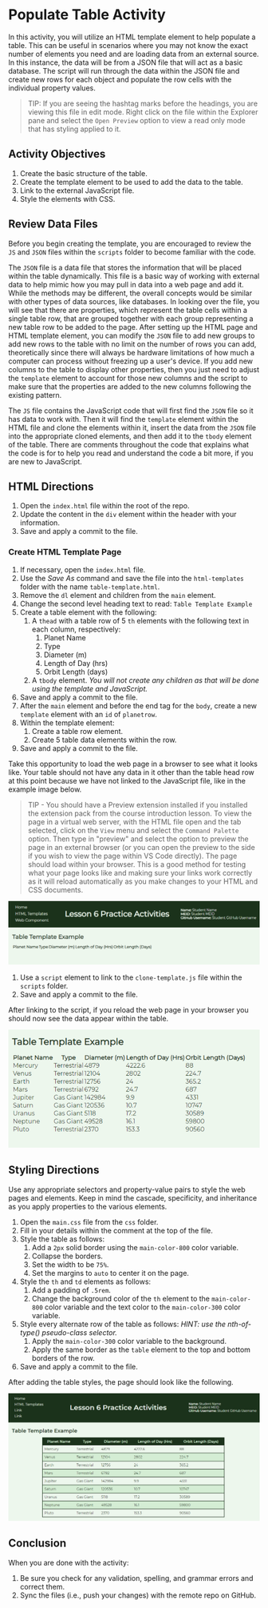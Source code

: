 # Populate Table Activity
In this activity, you will utilize an HTML template element to help populate a table. This can be useful in scenarios where you may not know the exact number of elements you need and are loading data from an external source. In this instance, the data will be from a JSON file that will act as a basic database. The script will run through the data within the JSON file and create new rows for each object and populate the row cells with the individual property values.

> TIP: If you are seeing the hashtag marks before the headings, you are viewing this file in edit mode. Right click on the file within the Explorer pane and select the `Open Preview` option to view a read only mode that has styling applied to it.

## Activity Objectives
1. Create the basic structure of the table.
2. Create the template element to be used to add the data to the table.
3. Link to the external JavaScript file.
4. Style the elements with CSS.

## Review Data Files
Before you begin creating the template, you are encouraged to review the `JS` and `JSON` files within the `scripts` folder to become familiar with the code. 

The `JSON` file is a data file that stores the information that will be placed within the table dynamically. This file is a basic way of working with external data to help mimic how you may pull in data into a web page and add it. While the methods may be different, the overall concepts would be similar with other types of data sources, like databases. In looking over the file, you will see that there are properties, which represent the table cells within a single table row, that are grouped together with each group representing a new table row to be added to the page. After setting up the HTML page and HTML template element, you can modify the `JSON` file to add new groups to add new rows to the table with no limit on the number of rows you can add, theoretically since there will always be hardware limitations of how much a computer can process without freezing up a user's device. If you add new columns to the table to display other properties, then you just need to adjust the `template` element to account for those new columns and the script to make sure that the properties are added to the new columns following the existing pattern.

The `JS` file contains the JavaScript code that will first find the `JSON` file so it has data to work with. Then it will find the `template` element within the HTML file and clone the elements within it, insert the data from the `JSON` file into the appropriate cloned elements, and then add it to the `tbody` element of the table. There are comments throughout the code that explains what the code is for to help you read and understand the code a bit more, if you are new to JavaScript.

## HTML Directions
1. Open the `index.html` file within the root of the repo.
2. Update the content in the `div` element within the header with your information.
3. Save and apply a commit to the file.

### Create HTML Template Page
1. If necessary, open the `index.html` file.
2. Use the *Save As* command and save the file into the `html-templates` folder with the name `table-template.html`.
3. Remove the `dl` element and children from the `main` element.
4. Change the second level heading text to read: `Table Template Example`
5. Create a table element with the following:
   1. A `thead` with a table row of 5 `th` elements with the following text in each column, respectively:
      1. Planet Name
      2. Type
      3. Diameter (m)
      4. Length of Day (hrs)
      5. Orbit Length (days)
   2. A `tbody` element. *You will not create any children as that will be done using the template and JavaScript.*
6. Save and apply a commit to the file.
7. After the `main` element and before the end tag for the `body`, create a new `template` element with an `id` of `planetrow`.
8. Within the template element:
   1. Create a table row element.
   2. Create 5 table data elements within the row.
9. Save and apply a commit to the file.

Take this opportunity to load the web page in a browser to see what it looks like. Your table should not have any data in it other than the table head row at this point because we have not linked to the JavaScript file, like in the example image below.

> TIP - You should have a Preview extension installed if you installed the extension pack from the course introduction lesson. To view the page in a virtual web server, with the HTML file open and the tab selected, click on the `View` menu and select the `Command Palette` option. Then type in "preview" and select the option to preview the page in an external browser (or you can open the preview to the side if you wish to view the page within VS Code directly). The page should load within your browser. This is a good method for testing what your page looks like and making sure your links work correctly as it will reload automatically as you make changes to your HTML and CSS documents. 

![screenshot of what the table will look like without the script](../images/L6-PA-template-noscript-nostyle.png)

1. Use a `script` element to link to the `clone-template.js` file within the `scripts` folder.
2. Save and apply a commit to the file.

After linking to the script, if you reload the web page in your browser you should now see the data appear within the table.

![screenshot of what the table will look like with the script added](../images/L6-PA-template-script-nostyle.png)

## Styling Directions
Use any appropriate selectors and property-value pairs to style the web pages and elements. Keep in mind the cascade, specificity, and inheritance as you apply properties to the various elements.

1. Open the `main.css` file from the `css` folder.
2. Fill in your details within the comment at the top of the file.
3. Style the table as follows:
   1. Add a `2px` solid border using the `main-color-800` color variable.
   2. Collapse the borders.
   3. Set the width to be `75%`.
   4. Set the margins to `auto` to center it on the page.
4. Style the `th` and `td` elements as follows:
   1. Add a padding of `.5rem`.
   2. Change the background color of the `th` element to the `main-color-800` color variable and the text color to the `main-color-300` color variable.
5. Style every alternate row of the table as follows: *HINT: use the nth-of-type() pseudo-class selector.*
   1. Apply the `main-color-300` color variable to the background.
   2. Apply the same border as the `table` element to the top and bottom borders of the row.
6. Save and apply a commit to the file.

After adding the table styles, the page should look like the following.

![screenshot of what the table will look like with the script added and styling](../images/L6-PA-template-script.png)

## Conclusion
When you are done with the activity:
1. Be sure you check for any validation, spelling, and grammar errors and correct them.
2. Sync the files (i.e., push your changes) with the remote repo on GitHub.
